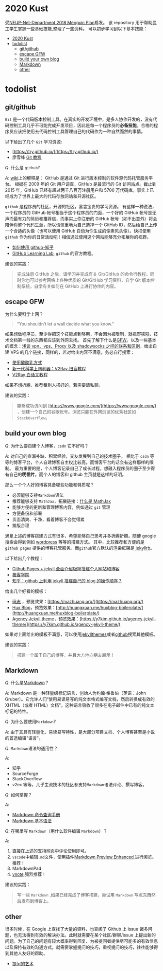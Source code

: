 # 2020 Kust

受[NEUP-Net-Department 2018 Mengxin Plan](https://github.com/johncruyff14/mengxin-2018)启发。
该 repository 用于帮助昆工学生掌握一些基础技能,整理了一些资料。
可以初步学习到以下基本技能：

- [2020 Kust](#2020-kust)
- [todolist](#todolist)
  - [git/github](#git/github)
  - [escape GFW](#escape-GFW)
  - [build your own blog](#build-your-own-blog)
  - [Markdown](#markdown)
  - [other](#other)

# todolist

## git/github

`Git` 是一个代码版本控制工具。在真实的开发环境中，是多人协作开发的，没有代码控制工具几乎不可能完成开发项目，因此是每一个程序员的**必备技能**。合格的程序员应该把使用去代码控制工具管理自己的代码作为一种自然而然的事情。

以下给出了几个 `Git` 学习资源:

- [https://try.github.io/](https://try.github.io/)
- 廖雪峰 [Git 教程](https://www.liaoxuefeng.com/wiki/0013739516305929606dd18361248578c67b8067c8c017b000)

_Q_: 什么是 `github`?

_A_: [wiki](https://en.wikipedia.org/wiki/GitHub)上的解释是：
GitHub 是通过 Git 进行版本控制的软件源代码托管服务平台。
根据在 2009 年的 Git 用户调查，GitHub 是最流行的 Git 访问站点。截止到 2015 年，GitHub 已经有超过两千八百万注册用户和 5700 万代码库。事实上已经成为了世界上最大的代码存放网站和开源社区。

`github` 是程序员的社区，开源的社区，富含宝贵的学习资源。
有这样一种说法，一个程序员的 GitHub 帐号相当于这个程序员的门面，一个好的 GitHub 帐号是无声而最有力的简历和推荐信，而事实上你注册的 GitHub 帐号（如不出意外）将会陪伴你整个代码生涯，所以请慎重地为自己选择一个 GitHub ID，然后给自己上传一个合适的头像（也可以使用 GitHub 自动为你生成的像素风头像）。快把使用 `github` 作为你的日常活动吧！相信通过使用这个网站能够充分拓展你的视野。

- [如何使用 github-知乎](https://www.zhihu.com/question/20070065)
- [GitHub Learning Lab](https://lab.github.com/), `github` 的官方教程。

建议的实践：

> 完成注册 GitHub 之后，请学习并完成有关 Git/GitHub 的命令行教程。同时你也可以参考网络上各种优质的 Git/GitHub 学习资料，自学 Git 版本控制系统，自学有关如何在 GitHub 上进行协作的内容。

## escape GFW

为什么要科学上网？

> “You shouldn’t let a wall decide what you know.”

如果想做程序员，至少得把这个技能点到够用，不会因为被限制，就视野狭隘，技术文档第一线的东西都应该到外网去找。
首先了解下什么是[GFW](https://zh.wikipedia.org/wiki/防火长城)。以及一些基本的概念：[浅谈 vpn、vps、Proxy 以及 shadowsocks 之间的联系和区别](https://medium.com/@thomas_summon/浅谈vpn-vps-proxy以及shadowsocks之间的联系和区别-b0198f92db1b)，给出自建 VPS 的几个链接，同样的，若对给出内容不满意，务必自行搜索：

- [使用酸酸乳方式](https://beiyuan.me/over-the-wall-2/)
- [新一代科学上网利器：V2Ray 扫盲教程](http://blog.whiterabbitxyj.com/2018/08/31/V2Ray/)
- [V2Ray 白话文教程](https://toutyrater.github.io/)

如果不想折腾，推荐租别人搭好的，若需要请私聊。

建议的实践：

> 能够成功访问到 [https://www.google.com/](https://www.google.com/) ，创建一个自己的谷歌账号。浏览只能在外网浏览的优秀社区如 `StackOverflow`。

## build your own blog

_Q_: 为什么要自建个人博客，`csdn` 它不好吗？

_A_: 对自己的查漏补缺、积累经验，交友发展到自己的技术圈子。
相比于 `csdn` 等等的博客平台，个人自建博客自主权比较高，而博客平台的话会有这样那样的限制。
最为重要的是，个人博客记录自己了成长过程。想融入程序员的圈子至少得有自己的**明信片**，而个人的博客和 github 主页就是这样的证明。

那么一个个人好的博客具备哪些功能和特质呢？

- 必须能够支持`Markdown`语法
- 推荐能够支持 `MathJax`，拓展链接：[什么是 MathJax](http://docs.mathjax.org/en/latest/basic/mathjax.html)
- 能够方便的更新和管理博客内容，例如通过 `git` 管理
- 方便备份和部署
- 页面清爽、干净，看着博客不会觉得累
- 排版合理

满足上述的博客搭建方式有很多，希望能够自己思考并多折腾折腾。随便 google 搜索会得到例如 [wordpress](https://zhuanlan.zhihu.com/p/91746059) 等等的搭建方式。
其中，比较推荐和方便的是 `github pages` 提供的博客托管服务。而`github`官方默认的渲染框架是 [jekyllrb](https://jekyllrb.com/)。

以下给出几个教程：

- [Github Pages + jekyll 全面介绍极简搭建个人网站和博客 ](https://zhuanlan.zhihu.com/p/51240503)
- [极客学院](https://wiki.jikexueyuan.com/project/jekyll/github-pages.html)
- [知乎：github 上利用 jekyll 搭建自己的 blog 的操作顺序？](https://www.zhihu.com/question/30018945)

给出几个好看的模板：

- [码志](https://github.com/mzlogin/mzlogin.github.io) ，预览效果：[https://mazhuang.org/](https://mazhuang.org/)
- [Hux Blog](https://github.com/Huxpro/huxpro.github.io)，预览效果：[http://huangxuan.me/huxblog-boilerplate/](http://huangxuan.me/huxblog-boilerplate/)
- [Agency Jekyll theme](https://github.com/y7kim/agency-jekyll-theme)，预览效果：[https://y7kim.github.io/agency-jekyll-theme/](https://y7kim.github.io/agency-jekyll-theme/)

如果对上面给出的模板不满意，可以使用[jekyllthemes](http://jekyllthemes.org/)或者[github](https://github.com/search?q=Jekyll+Themes)搜索其他模板。


建议的实践：

> 搭建一个属于自己的博客，并且大方地向朋友展示！

## Markdown

_Q_: 什么是[Markdown](https://zh.wikipedia.org/zh-hans/Markdown)？

_A_: Markdown 是一种轻量级标记语言，创始人为约翰·格鲁伯（英语：John Gruber）。它允许人们“使用易读易写的纯文本格式编写文档，然后转换成有效的 XHTML（或者 HTML）文档”。这种语言吸收了很多在电子邮件中已有的纯文本标记的特性。

_Q_: 为什么要使用`Markdown`?

_A_: 由于其具有轻量化、易读易写特性，是大部分项目文档、个人博客甚至是小说的首选编辑"语言"。

_Q_: `Markdown`语法的通用性？

_A_:

- 知乎
- SourceForge
- StackOverflow
- v2ex
  等等，几乎主流技术的社区都支持`Markdown`语法评论、撰写博客。

_Q_: 如何掌握？

_A_:

- [Markdown 命令查询手册](http://liuxihao.com/Manual/Markdown命令查询手册/)
- [Markdown 基本语法](http://younghz.github.io/Markdown/)

_Q_: 在哪里写 `Markdown`（用什么软件编辑 `Markdown`）？

_A_:

1. 直接在上述的支持网页中评论使用即可。
2. `vscode`中编辑`.md`文件，使用插件[Markdown Preview Enhanced
   ](https://marketplace.visualstudio.com/items?itemName=shd101wyy.markdown-preview-enhanced)进行阅览。推荐！
3. MarkdownPad
4. [vnote](https://github.com/tamlok/vnote),强烈推荐！

建议的实践：

> 写一些 `Markdown` ,如果已经完成了博客搭建，尝试用 `Markdown` 写点东西然后发布到博客上。

## other

很多时候，在 Google 上查找了大量的资料，也查阅了 Github 上 issue 诸多问题，也无法得到有效的解决办法。此时就需要在某个社区/群聊/issue 上提出新的问题。为了自己的问题有较大概率得到回复、为被提问者提供尽可能多的有效信息以及保持有效的沟通方式，就需要掌握提问的技巧，重视提问的技巧，往往能够得到其他人友好的帮助。

- [提问的艺术](https://github.com/ryanhanwu/How-To-Ask-Questions-The-Smart-Way)
